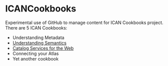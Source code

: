 ICANCookbooks
=============

Experimental use of GitHub to manage content for ICAN Cookbooks project. There are 5 ICAN Cookbooks:

- Understanding Metadata
- [Understanding Semantics](documents/201-F05_Understanding_Semantics/README.md "Understanding Semantics")
- [Catalog Services for the Web](documents/301-F05_Catalog_Services/README.md "Catalog Services for the Web")
- Connecting your Atlas
- Yet another cookbook
